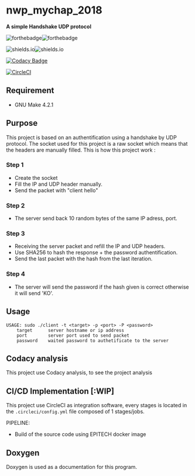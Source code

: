 # nwp_mychap_2018

**A simple Handshake UDP protocol**

![forthebadge](https://forthebadge.com/images/badges/built-with-grammas-recipe.svg)![forthebadge](https://forthebadge.com/images/badges/60-percent-of-the-time-works-every-time.svg)

![shields.io](https://img.shields.io/badge/docker-v18.06.1-blue.svg?style=for-the-badge)![shields.io](https://img.shields.io/badge/docker--compose-v1.22.0-blue.svg?style=for-the-badge)

[![Codacy Badge](https://api.codacy.com/project/badge/Grade/dd835695f2204829995675cb9a38e645)](https://www.codacy.com?utm_source=github.com&amp;utm_medium=referral&amp;utm_content=xNero321/nwp_mychap_2018&amp;utm_campaign=Badge_Grade)

[![CircleCI](https://circleci.com/gh/xNero321/nwp_mychap_2018.svg?style=svg)](https://circleci.com/gh/xNero321/nwp_mychap_2018)

## Requirement

- GNU Make 4.2.1

## Purpose

This project is based on an authentification using a handshake by UDP protocol.
The socket used for this project is a raw socket which means that the headers are manually filled.
This is how this project work :

### Step 1

- Create the socket
- Fill the IP and UDP header manually.
- Send the packet with "client hello"

### Step 2

- The server send back 10 random bytes of the same IP adress, port.

### Step 3

- Receiving the server packet and refill the IP and UDP headers.
- Use SHA256 to hash the response + the password authentification.
- Send the last packet with the hash from the last iteration.

### Step 4

- The server will send the password if the hash given is correct otherwise
it will send 'KO'.

## Usage
	USAGE: sudo ./client -t <target> -p <port> -P <password>
        target      server hostname or ip address
        port        server port used to send packet
        password    waited password to authetificate to the server

## Codacy analysis

This project use Codacy analysis, to see the project analysis

## CI/CD Implementation [:WIP]

This project use CircleCI as integration software, every stages is located
in the `.circleci/config.yml` file composed of 1 stages/jobs.

PIPELINE:

- Build of the source code using EPITECH docker image

## Doxygen

Doxygen is used as a documentation for this program.
